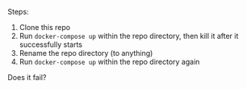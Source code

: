 Steps:
1. Clone this repo
2. Run `docker-compose up` within the repo directory, then kill it after it successfully starts
3. Rename the repo directory (to anything)
4. Run `docker-compose up` within the repo directory again

Does it fail? 
